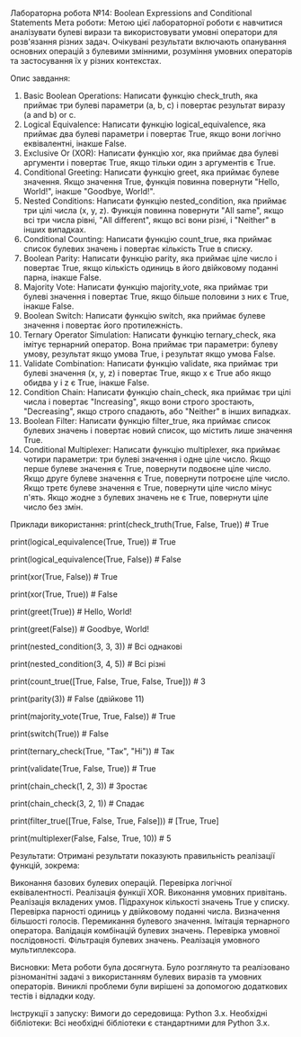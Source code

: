 Лабораторна робота №14: Boolean Expressions and Conditional Statements
Мета роботи:
Метою цієї лабораторної роботи є навчитися аналізувати булеві вирази та використовувати умовні оператори для розв'язання різних задач. 
Очікувані результати включають опанування основних операцій з булевими змінними, розуміння умовних операторів та застосування їх у різних контекстах.

Опис завдання:
1) Basic Boolean Operations: Написати функцію check_truth, яка приймає три булеві параметри (a, b, c) і повертає результат виразу (a and b) or c.
2) Logical Equivalence: Написати функцію logical_equivalence, яка приймає два булеві параметри і повертає True, якщо вони логічно еквівалентні, інакше False.
3) Exclusive Or (XOR): Написати функцію xor, яка приймає два булеві аргументи і повертає True, якщо тільки один з аргументів є True.
4) Conditional Greeting: Написати функцію greet, яка приймає булеве значення. Якщо значення True, функція повинна повернути "Hello, World!", інакше "Goodbye, World!".
5) Nested Conditions: Написати функцію nested_condition, яка приймає три цілі числа (x, y, z). Функція повинна повернути "All same", якщо всі три числа рівні, "All different", якщо всі вони різні, і "Neither" в інших випадках.
6) Conditional Counting: Написати функцію count_true, яка приймає список булевих значень і повертає кількість True в списку.
7) Boolean Parity: Написати функцію parity, яка приймає ціле число і повертає True, якщо кількість одиниць в його двійковому поданні парна, інакше False.
8) Majority Vote: Написати функцію majority_vote, яка приймає три булеві значення і повертає True, якщо більше половини з них є True, інакше False.
9) Boolean Switch: Написати функцію switch, яка приймає булеве значення і повертає його протилежність.
10) Ternary Operator Simulation: Написати функцію ternary_check, яка імітує тернарний оператор. Вона приймає три параметри: булеву умову, результат якщо умова True, і результат якщо умова False.
11) Validate Combination: Написати функцію validate, яка приймає три булеві значення (x, y, z) і повертає True, якщо x є True або якщо обидва y і z є True, інакше False.
12) Condition Chain: Написати функцію chain_check, яка приймає три цілі числа і повертає "Increasing", якщо вони строго зростають, "Decreasing", якщо строго спадають, або "Neither" в інших випадках.
13) Boolean Filter: Написати функцію filter_true, яка приймає список булевих значень і повертає новий список, що містить лише значення True.
14) Conditional Multiplexer: Написати функцію multiplexer, яка приймає чотири параметри: три булеві значення і одне ціле число. Якщо перше булеве значення є True, повернути подвоєне ціле число.
Якщо друге булеве значення є True, повернути потроєне ціле число. Якщо третє булеве значення є True, повернути ціле число мінус п'ять. Якщо жодне з булевих значень не є True, повернути ціле число без змін.


Приклади використання:
print(check_truth(True, False, True)) # True

print(logical_equivalence(True, True)) # True

print(logical_equivalence(True, False)) # False

print(xor(True, False)) # True

print(xor(True, True)) # False

print(greet(True)) # Hello, World!

print(greet(False)) # Goodbye, World!

print(nested_condition(3, 3, 3)) # Всі однакові

print(nested_condition(3, 4, 5)) # Всі різні

print(count_true([True, False, True, False, True])) # 3

print(parity(3)) # False (двійкове 11)

print(majority_vote(True, True, False)) # True

print(switch(True)) # False

print(ternary_check(True, "Так", "Ні")) # Так

print(validate(True, False, True)) # True

print(chain_check(1, 2, 3)) # Зростає

print(chain_check(3, 2, 1)) # Спадає

print(filter_true([True, False, True, False])) # [True, True]

print(multiplexer(False, False, True, 10)) # 5

Результати:
Отримані результати показують правильність реалізації функцій, зокрема:

Виконання базових булевих операцій.
Перевірка логічної еквівалентності.
Реалізація функції XOR.
Виконання умовних привітань.
Реалізація вкладених умов.
Підрахунок кількості значень True у списку.
Перевірка парності одиниць у двійковому поданні числа.
Визначення більшості голосів.
Перемикання булевого значення.
Імітація тернарного оператора.
Валідація комбінацій булевих значень.
Перевірка умовної послідовності.
Фільтрація булевих значень.
Реалізація умовного мультиплексора.

Висновки:
Мета роботи була досягнута. Було розглянуто та реалізовано різноманітні задачі з використанням булевих виразів та умовних операторів. 
Виниклі проблеми були вирішені за допомогою додаткових тестів і відладки коду.

Інструкції з запуску:
Вимоги до середовища: Python 3.x.
Необхідні бібліотеки: Всі необхідні бібліотеки є стандартними для Python 3.x.
